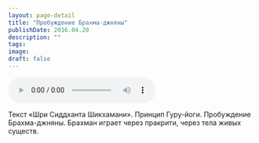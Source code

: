 ```yaml
---
layout: page-detail
title: "Пробуждение Брахма-джняны"
publishDate: 2016.04.20
description: ""
tags:
image:
draft: false
---
```


<audio title="2016.04.20 - Пробуждение Брахма-джняны.mp3" src="https://filer-api.advayta.org/v1.0/public/files/72994" controls=""></audio>

 Текст «Шри Сиддханта Шикхамани». Принцип Гуру-йоги. Пробуждение Брахма-джняны. Брахман играет через пракрити, через тела живых существ. 

  
